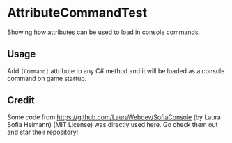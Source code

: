 # AttributeCommandTest
Showing how attributes can be used to load in console commands.

## Usage
Add `[Command]` attribute to any C# method and it will be loaded as a console command on game startup.

## Credit
Some code from https://github.com/LauraWebdev/SofiaConsole (by Laura Sofia Heimann) (MIT License) was directly used here. Go check them out and star their repository!
